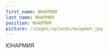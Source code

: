 ```yaml
---
first_name: ЮНАРМИЯ
last_name: ЮНАРМИЯ
position: ЮНАРМИЯ
picture: /images/uploads/юнармия.jpg
---
```

ЮНАРМИЯ